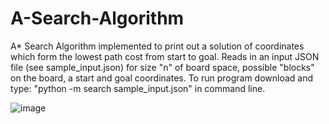 # A-Search-Algorithm
A* Search Algorithm implemented to print out a solution of coordinates which form the lowest path cost from start to goal. Reads in an input JSON file (see sample_input.json) for size "n" of board space, possible "blocks" on the board, a start and goal coordinates. To run program download and type: "python -m search sample_input.json" in command line. 

![image](https://user-images.githubusercontent.com/70874436/210516130-5215b1a6-a45a-4b2d-984e-f44b3c2fe68e.png)
